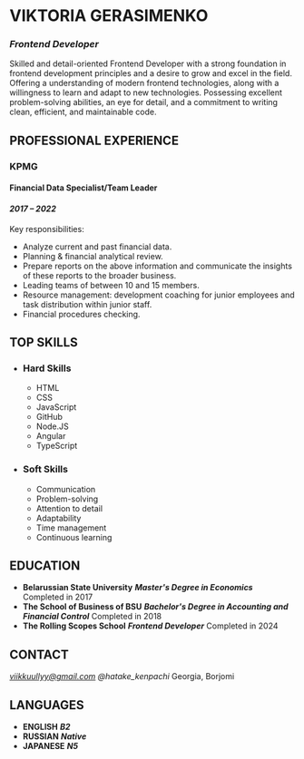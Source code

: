 # **VIKTORIA GERASIMENKO**
### ***Frontend Developer***
Skilled and detail-oriented Frontend Developer with a strong foundation in frontend development principles and a desire to grow and excel in the field.
Offering a understanding of modern frontend technologies, along with a willingness to learn and adapt to new technologies.
Possessing excellent problem-solving abilities, an eye for detail, and a commitment to writing clean, efficient, and maintainable code.
## **PROFESSIONAL EXPERIENCE**
### **KPMG**
#### **Financial Data Specialist/Team Leader**
#### ***2017 – 2022***
Key responsibilities:
* Analyze current and past financial data.
* Planning & financial analytical review.
* Prepare reports on the above information and communicate the insights of these reports to the broader business.
* Leading teams of between 10 and 15 members.
* Resource management: development coaching for junior employees and task distribution within junior staff.
* Financial procedures checking.
## **TOP SKILLS**
* ### **Hard Skills**
  * HTML
  * CSS
  * JavaScript
  * GitHub
  * Node.JS
  * Angular
  * TypeScript
* ### **Soft Skills**
  * Communication
  * Problem-solving
  * Attention to detail
  * Adaptability
  * Time management
  * Continuous learning
## **EDUCATION**
* **Belarussian State University**
  ***Master's Degree in Economics***
  Completed in 2017
* **The School of Business of BSU**
  ***Bachelor's Degree in Accounting and Financial Control***
  Completed in 2018
* **The Rolling Scopes School**
  ***Frontend Developer***
  Completed in 2024
## **CONTACT**
*viikkuullyy@gmail.com*
*@hatake_kenpachi*
Georgia, Borjomi

## **LANGUAGES**
* **ENGLISH**
  ***B2***
* **RUSSIAN**
  ***Native***
* **JAPANESE**
  ***N5***






